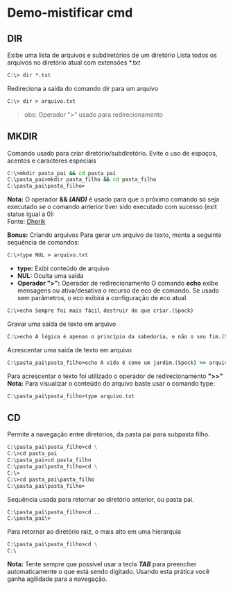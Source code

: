 # Demo-mistificar cmd

## DIR

Exibe uma lista de arquivos e subdiretórios de um diretório
Lista todos os arquivos no diretório atual com extensões *.txt
```cmd
C:\> dir *.txt
```
Redireciona a saída do comando dir para um arquivo
```cmd
C:\> dir > arquivo.txt
```
>obs: Operador ">" usado para redirecionamento

## MKDIR

Comando usado para criar diretório/subdiretório. Evite o uso de espaços, acentos e caracteres especiais
```cmd
C:\>mkdir pasta_pai && cd pasta_pai
C:\pasta_pai>mkdir pasta_filho && cd pasta_filho
C:\pasta_pai\pasta_filho>
```
**Nota:** O operador **&& *(AND)*** é usado para que o próximo comando só seja executado se o comando anterior tiver sido executado com sucesso (exit status igual a 0):<br/>Fonte: [Dherik](https://pt.stackoverflow.com/a/82457)

**Bonus:** Criando arquivos
Para gerar um arquivo de texto, monta a seguinte sequência de comandos:
```cmd
C:\>type NUL > arquivo.txt
```
- **type:** Exibi conteúdo de arquivo
- **NUL:** Oculta uma saída
- **Operador ">":** Operador de redirecionamento
O comando **echo** exibe mensagens ou ativa/desativa o recurso de eco de comando.
Se usado sem parâmetros, o eco exibirá a configuração de eco atual.
```cmd
C:\>echo Sempre foi mais fácil destruir do que criar.(Spock)
```
Gravar uma saída de texto em arquivo
```cmd
C:\>echo A lógica é apenas o princípio da sabedoria, e não o seu fim.(Spock) > arquivo.txt
```
Acrescentar uma saída de texto em arquivo
```cmd
C:\pasta_pai\pasta_filho>echo A vida é como um jardim.(Spock) >> arquivo.txt
```
Para acrescentar o texto foi utilizado o operador de redirecionamento **">>"**<br/>
**Nota:** Para visualizar o conteúdo do arquivo baste usar o comando type:
```cmd
C:\pasta_pai\pasta_filho>type arquivo.txt
```
## CD
Permite a navegação entre diretórios, da pasta pai para subpasta filho.
```cmd
C:\pasta_pai\pasta_filho>cd \
C:\>cd pasta_pai
C:\pasta_pai>cd pasta_filho
C:\pasta_pai\pasta_filho>cd \
C:\>
C:\>cd pasta_pai\pasta_filho
C:\pasta_pai\pasta_filho>
```
Sequência usada para retornar ao diretório anterior, ou pasta pai.
```cmd
C:\pasta_pai\pasta_filho>cd ..
C:\pasta_pai\>
```
Para retornar ao diretório raiz, o mais alto em uma hierarquia
```cmd
C:\pasta_pai\pasta_filho>cd \
C:\
```
**Nota:** Tente sempre que possível usar a tecla ***TAB*** para preencher automaticamente o que está sendo digitado. Usando esta prática você ganha agilidade para a navegação.




